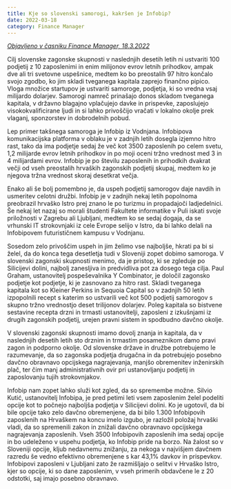 ```yaml
---
title: Kje so slovenski samorogi, kakršen je Infobip?
date: 2022-03-18
category: Finance Manager
---
```


*[Objavljeno v časniku Finance Manager, 18.3.2022](https://manager.finance.si/8988237/Kje-so-slovenski-samorogi-kakrsen-je-Infobip)*

Cilj slovenske zagonske skupnosti v naslednjih desetih letih ni ustvariti 100 podjetij z 10 zaposlenimi in enim milijonov evrov letnih prihodkov, ampak dve ali tri svetovne uspešnice, medtem ko bo preostalih 97 hitro končalo svojo zgodbo, ko jim skladi tveganega kapitala zaprejo finančno pipico. Vloga množice startupov je ustvariti samoroge, podjetja, ki so vredna vsaj milijardo dolarjev. Samorogi namreč prinašajo donos skladom tveganega kapitala, v državno blagajno vplačujejo davke in prispevke, zaposlujejo visokokvalificirane ljudi in si lahko privoščijo vračati v lokalno okolje prek vlaganj, sponzorstev in dobrodelnih pobud.

Lep primer takšnega samoroga je Infobip iz Vodnjana. Infobipova komunikacijska platforma v oblaku je v zadnjih letih dosegla izjemno hitro rast, tako da ima podjetje sedaj že več kot 3500 zaposlenih po celem svetu, 1,2 milijarde evrov letnih prihodkov in po moji oceni tržno vrednost med 3 in 4 milijardami evrov. Infobip je po številu zaposlenih in prihodkih dvakrat večji od vseh preostalih hrvaških zagonskih podjetij skupaj, medtem ko je njegova tržna vrednost skoraj desetkrat večja.

Enako ali še bolj pomembno je, da uspeh podjetij samorogov daje navdih in usmeritev celotni družbi. Infobip je v zadnjih nekaj letih popolnoma preobrazil hrvaško Istro prej znano le po turizmu in propadajoči ladjedelnici. Še nekaj let nazaj so morali študenti Fakultete informatike v Puli iskati svoje priložnosti v Zagrebu ali Ljubljani, medtem ko se sedaj dogaja, da se vrhunski IT strokovnjaki iz cele Evrope selijo v Istro, da bi lahko delali na Infobipovem futurističnem kampusu v Vodnjanu.

Sosedom zelo privoščim uspeh in jim želimo vse najboljše, hkrati pa bi si želel, da do konca tega desetletja tudi v Sloveniji zopet dobimo samoroga. V slovenski zagonski skupnosti menimo, da je pristop, ki se zgleduje po Silicijevi dolini, najbolj zanesljiva in predvidliva pot za dosego tega cilja. Paul Graham, ustanovitelj pospeševalnika Y Combinator, je določil zagonsko podjetje kot podjetje, ki je zasnovano za hitro rast. Skladi tveganega kapitala kot so Kleiner Perkins in Sequoia Capital so v zadnjih 50 letih izpopolnili recept s katerim so ustvarili več kot 500 podjetij samorogov s skupno tržno vrednostjo deset trilijonov dolarjev. Poleg kapitala so bistvene sestavine recepta drzni in trmasti ustanovitelji, zaposleni z izkušnjami iz drugih zagonskih podjetij, urejen pravni sistem in spodbudno davčno okolje.

V slovenski zagonski skupnosti imamo dovolj znanja in kapitala, da v naslednjih desetih letih sto drznim in trmastim posameznikom damo pravi zagon in podporno okolje. Od slovenske države in družbe potrebujemo le razumevanje, da so zagonska podjetja drugačna in da potrebujejo posebno davčno obravnavo opcijskega nagrajevanja, manjšo obremenitev inženirskih plač, ter čim manj administrativnih ovir pri ustanovljanju podjetij in zaposlovanju tujih strokovnjakov.

Infobip nam zopet lahko služi kot zgled, da so spremembe možne. Silvio Kutić, ustanovitelj Infobipa, je pred petimi leti vsem zaposlenim želel podeliti opcije kot to počnejo najboljša podjetja v Silicijevi dolini. Ko je ugotovil, da bi bile opcije tako zelo davčno obremenjene, da bi bilo 1.300 Infobipovih zaposlenih na Hrvaškem na koncu imelo izgubo, je razložil položaj hrvaški vladi, da so spremenili zakon in znižali davčno obravnavo opcijskega nagrajevanja zaposlenih. Vseh 3500 Infobipovih zaposlenih ima sedaj opcije in bo udeleženo v uspehu podjetja, ko Infobip pride na borzo. Na žalost so v Sloveniji opcije, kljub nedavnemu znižanju, za nekoga v najvišjem davčnem razredu še vedno efektivno obremenjene s kar 43,1% davkov in prispevkov. Infobipovi zaposleni v Ljubljani zato že razmišljajo o selitvi v Hrvaško Istro, kjer so opcije, ki so dane zaposlenim, v vseh primerih obdavčene le z 20 odstotki, saj imajo posebno obravnavo.
